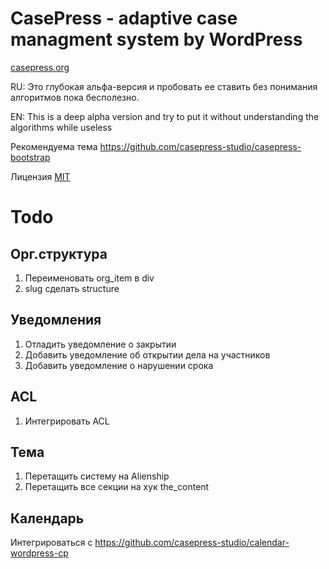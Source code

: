 CasePress - adaptive case managment system by WordPress
=========

[casepress.org](http://casepress.org/)

RU: Это глубокая альфа-версия и пробовать ее ставить без понимания алгоритмов пока бесполезно.

EN: This is a deep alpha version and try to put it without understanding the algorithms while useless

Рекомендуема тема https://github.com/casepress-studio/casepress-bootstrap


Лицензия [MIT](http://ru.wikipedia.org/wiki/%D0%9B%D0%B8%D1%86%D0%B5%D0%BD%D0%B7%D0%B8%D1%8F_MIT)


# Todo

## Орг.структура
1. Переименовать org_item в div
2. slug сделать structure


## Уведомления
1. Отладить уведомление о закрытии
2. Добавить уведомление об открытии дела на участников
3. Добавить уведомление о нарушении срока


## ACL
1. Интегрировать ACL

## Тема
1. Перетащить систему на Alienship
2. Перетащить все секции на хук the_content

 
## Календарь
Интегрироваться с https://github.com/casepress-studio/calendar-wordpress-cp
